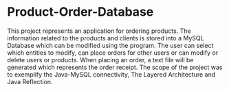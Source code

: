 # Product-Order-Database
This project represents an application for ordering products. The information related to the products and clients is stored into a MySQL Database which can be modified using the program.
The user can select which entities to modify, can place orders for other users or can modify or delete users or products. When placing an order, a text file will be generated which
represents the order receipt. The scope of the project was to exemplify the Java-MySQL connectivity, The Layered Architecture and Java Reflection.
